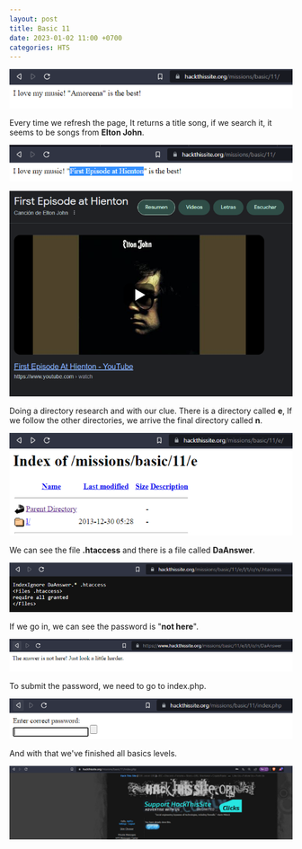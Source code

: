 ```yaml
---
layout: post
title: Basic 11
date: 2023-01-02 11:00 +0700
categories: HTS
---
```


![Basic1](/images/HTS/basic11/Captura.PNG)

Every time we refresh the page, It returns a title song, if we search it, it seems to be songs from **Elton John**.

![Basic2](/images/HTS/basic11/Captura2.PNG)

![Basic3](/images/HTS/basic11/Captura3.PNG)

Doing a directory research and with our clue. There is a directory called **e**, If we follow the other directories, we arrive the final directory called **n**.

![Basic4](/images/HTS/basic11/Captura4.PNG)

We can see the file **.htaccess** and there is a file called **DaAnswer**.

![Basic6](/images/HTS/basic11/Captura6.PNG)

If we go in, we can see the password is "**not here**".

![Basic7](/images/HTS/basic11/Captura7.PNG)

To submit the password, we need to go to index.php.

![Basic5](/images/HTS/basic11/Captura5.PNG)

And with that we've finished all basics levels. 

![Basic8](/images/HTS/basic11/Captura8.PNG)
